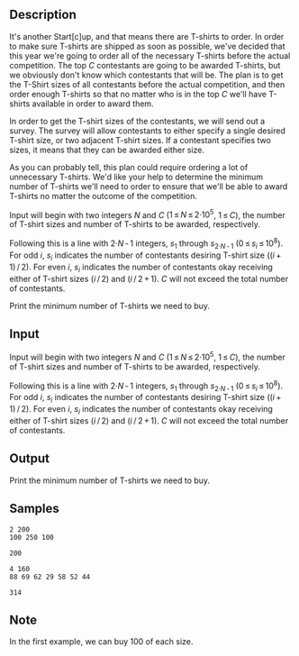 ## Description

<div><p>It's another Start[c]up, and that means there are T-shirts to order. In order to make sure T-shirts are shipped as soon as possible, we've decided that this year we're going to order all of the necessary T-shirts before the actual competition. The top <span class="tex-span"><i>C</i></span> contestants are going to be awarded T-shirts, but we obviously don't know which contestants that will be. The plan is to get the T-Shirt sizes of all contestants before the actual competition, and then order enough T-shirts so that no matter who is in the top <span class="tex-span"><i>C</i></span> we'll have T-shirts available in order to award them.</p><p>In order to get the T-shirt sizes of the contestants, we will send out a survey. The survey will allow contestants to either specify a single desired T-shirt size, or two adjacent T-shirt sizes. If a contestant specifies two sizes, it means that they can be awarded either size.</p><p>As you can probably tell, this plan could require ordering a lot of unnecessary T-shirts. We'd like your help to determine the minimum number of T-shirts we'll need to order to ensure that we'll be able to award T-shirts no matter the outcome of the competition.</p></div><div class="input-specification"><p>Input will begin with two integers <span class="tex-span"><i>N</i></span> and <span class="tex-span"><i>C</i></span> (<span class="tex-span">1 ≤ <i>N</i> ≤ 2·10<sup class="upper-index">5</sup></span>, <span class="tex-span">1 ≤ <i>C</i></span>), the number of T-shirt sizes and number of T-shirts to be awarded, respectively.</p><p>Following this is a line with <span class="tex-span">2·<i>N</i> - 1</span> integers, <span class="tex-span"><i>s</i><sub class="lower-index">1</sub></span> through <span class="tex-span"><i>s</i><sub class="lower-index">2·<i>N</i> - 1</sub></span> <span class="tex-span">(0 ≤ <i>s</i><sub class="lower-index"><i>i</i></sub> ≤ 10<sup class="upper-index">8</sup>)</span>. For odd <span class="tex-span"><i>i</i></span>, <span class="tex-span"><i>s</i><sub class="lower-index"><i>i</i></sub></span> indicates the number of contestants desiring T-shirt size <span class="tex-span">((<i>i</i> + 1) / 2)</span>. For even <span class="tex-span"><i>i</i></span>, <span class="tex-span"><i>s</i><sub class="lower-index"><i>i</i></sub></span> indicates the number of contestants okay receiving either of T-shirt sizes <span class="tex-span">(<i>i</i> / 2)</span> and <span class="tex-span">(<i>i</i> / 2 + 1)</span>. <span class="tex-span"><i>C</i></span> will not exceed the total number of contestants.</p></div><div class="output-specification"><p>Print the minimum number of T-shirts we need to buy.</p></div>

## Input

<p>Input will begin with two integers <span class="tex-span"><i>N</i></span> and <span class="tex-span"><i>C</i></span> (<span class="tex-span">1 ≤ <i>N</i> ≤ 2·10<sup class="upper-index">5</sup></span>, <span class="tex-span">1 ≤ <i>C</i></span>), the number of T-shirt sizes and number of T-shirts to be awarded, respectively.</p><p>Following this is a line with <span class="tex-span">2·<i>N</i> - 1</span> integers, <span class="tex-span"><i>s</i><sub class="lower-index">1</sub></span> through <span class="tex-span"><i>s</i><sub class="lower-index">2·<i>N</i> - 1</sub></span> <span class="tex-span">(0 ≤ <i>s</i><sub class="lower-index"><i>i</i></sub> ≤ 10<sup class="upper-index">8</sup>)</span>. For odd <span class="tex-span"><i>i</i></span>, <span class="tex-span"><i>s</i><sub class="lower-index"><i>i</i></sub></span> indicates the number of contestants desiring T-shirt size <span class="tex-span">((<i>i</i> + 1) / 2)</span>. For even <span class="tex-span"><i>i</i></span>, <span class="tex-span"><i>s</i><sub class="lower-index"><i>i</i></sub></span> indicates the number of contestants okay receiving either of T-shirt sizes <span class="tex-span">(<i>i</i> / 2)</span> and <span class="tex-span">(<i>i</i> / 2 + 1)</span>. <span class="tex-span"><i>C</i></span> will not exceed the total number of contestants.</p>

## Output

<p>Print the minimum number of T-shirts we need to buy.</p>

## Samples

```input1
2 200
100 250 100

```

```output1
200

```






```input2
4 160
88 69 62 29 58 52 44

```

```output2
314

```




## Note

<p>In the first example, we can buy <span class="tex-span">100</span> of each size.</p>
